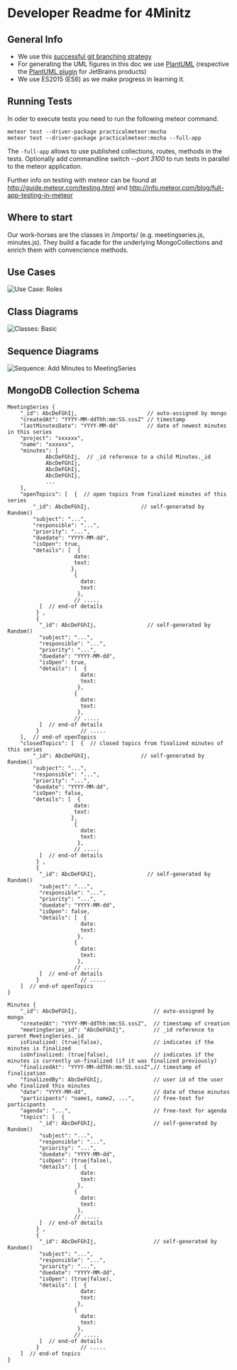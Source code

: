 # Developer Readme for 4Minitz

## General Info
* We use this [successful git branching strategy](http://nvie.com/posts/a-successful-git-branching-model/)
* For generating the UML figures in this doc we use [PlantUML](http://plantuml.com/)
  (respective the [PlantUML plugin](https://plugins.jetbrains.com/plugin/7017?pr=) for JetBrains products)
* We use ES2015 (ES6) as we make progress in learning it.


## Running Tests
In oder to execute tests you need to run the following meteor command.

    meteor test --driver-package practicalmeteor:mocha
    meteor test --driver-package practicalmeteor:mocha --full-app

The ```-full-app``` allows to use published collections, routes, methods in the tests.
Optionally add commandline switch *--port 3100* to run tests in parallel to the meteor application.

Further info on testing with meteor can be found at http://guide.meteor.com/testing.html and http://info.meteor.com/blog/full-app-testing-in-meteor


## Where to start
Our work-horses are the classes in /imports/ (e.g. meetingseries.js, minutes.js).
They build a facade for the underlying MongoCollections and enrich them with convencience methods.

## Use Cases
![Use Case: Roles](./figures/usecases1.png)


## Class Diagrams
![Classes: Basic](./figures/classdiagram1.png)


## Sequence Diagrams
![Sequence: Add Minutes to MeetingSeries](./figures/seqMinutesAdd.png)

## MongoDB Collection Schema
    MeetingSeries {
        "_id": AbcDeFGhIj,                      // auto-assigned by mongo
        "createdAt": "YYYY-MM-ddThh:mm:SS.sssZ" // timestamp
        "lastMinutesDate": "YYYY-MM-dd"         // date of newest minutes in this series
        "project": "xxxxxx",
        "name": "xxxxxx",
        "minutes": [
                AbcDeFGhIj,  // _id reference to a child Minutes._id
                AbcDeFGhIj,
                AbcDeFGhIj,
                AbcDeFGhIj,
                ...
        ],
        "openTopics": [  {  // open topics from finalized minutes of this series
            "_id": AbcDeFGhIj,                // self-generated by Random()
            "subject": "...",
            "responsible": "...",
            "priority": "...",
            "duedate": "YYYY-MM-dd",
            "isOpen": true,
            "details": [  {
                         date:
                         text:
                        },
                         {
                           date:
                           text:
                          },
                         // .....
              ]  // end-of details
             } ,
             {
              "_id": AbcDeFGhIj,                // self-generated by Random()
              "subject": "...",
              "responsible": "...",
              "priority": "...",
              "duedate": "YYYY-MM-dd",
              "isOpen": true,
              "details": [  {
                           date:
                           text:
                          },
                         {
                           date:
                           text:
                          },
                         // .....
              ]  // end-of details
             }             // .....
        ],  // end-of openTopics
        "closedTopics": [  {  // closed topics from finalized minutes of this series
            "_id": AbcDeFGhIj,                // self-generated by Random()
            "subject": "...",
            "responsible": "...",
            "priority": "...",
            "duedate": "YYYY-MM-dd",
            "isOpen": false,
            "details": [  {
                         date:
                         text:
                        },
                         {
                           date:
                           text:
                          },
                         // .....
              ]  // end-of details
             } ,
             {
              "_id": AbcDeFGhIj,                // self-generated by Random()
              "subject": "...",
              "responsible": "...",
              "priority": "...",
              "duedate": "YYYY-MM-dd",
              "isOpen": false,
              "details": [  {
                           date:
                           text:
                          },
                         {
                           date:
                           text:
                          },
                         // .....
              ]  // end-of details
             }             // .....
        ]  // end-of openTopics
    }
    
    Minutes {
        "_id": AbcDeFGhIj,                        // auto-assigned by mongo
        "createdAt": "YYYY-MM-ddThh:mm:SS.sssZ",  // timestamp of creation
        "meetingSeries_id": "AbcDeFGhIj",         // _id reference to parent MeetingSeries._id
        isFinalized: (true|false),                // indicates if the minutes is finalized
        isUnfinalized: (true|false),              // indicates if the minutes is currently un-finalized (if it was finalized previously)
        "finalizedAt": "YYYY-MM-ddThh:mm:SS.sssZ",// timestamp of finalization
        "finalizedBy": AbcDeFGhIj,                // user id of the user who finalized this minutes
        "date": "YYYY-MM-dd",                     // date of these minutes
        "participants": "name1, name2, ...",      // free-text for participants
        "agenda": "...",                          // free-text for agenda
        "topics": [  {
              "_id": AbcDeFGhIj,                  // self-generated by Random()
              "subject": "...",
              "responsible": "...",
              "priority": "...",
              "duedate": "YYYY-MM-dd",
              "isOpen": (true|false),
              "details": [  {
                           date:
                           text:
                          },
                         {
                           date:
                           text:
                          },
                         // .....
              ]  // end-of details
             } ,
             {
              "_id": AbcDeFGhIj,                  // self-generated by Random()
              "subject": "...",
              "responsible": "...",
              "priority": "...",
              "duedate": "YYYY-MM-dd",
              "isOpen": (true|false),
              "details": [  {
                           date:
                           text:
                          },
                         {
                           date:
                           text:
                          },
                         // .....
              ]  // end-of details
             }             // .....
        ]  // end-of topics
    }
